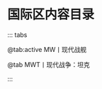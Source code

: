 # 国际区内容目录

::: tabs

@tab:active MW丨现代战舰

<Catalog base='/zh/intl/mw/' />

@tab MWT丨现代战争：坦克

<Catalog base='/zh/intl/mwt/' />

:::